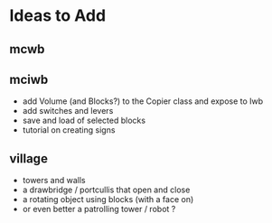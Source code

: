 Ideas to Add
============

mcwb
----

mciwb
-----

-   add Volume (and Blocks?) to the Copier class and expose to Iwb
-   add switches and levers
-   save and load of selected blocks
-   tutorial on creating signs

village
-------
 
-   towers and walls
-   a drawbridge / portcullis that open and close
-   a rotating object using blocks (with a face on)
-   or even better a patrolling tower / robot ? 
